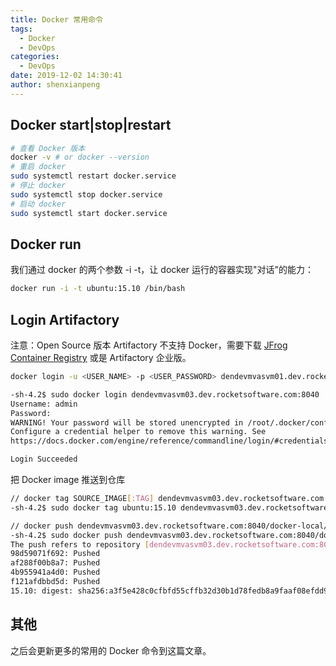 ```yaml
---
title: Docker 常用命令
tags:
  - Docker
  - DevOps
categories:
  - DevOps
date: 2019-12-02 14:30:41
author: shenxianpeng
---
```


## Docker start|stop|restart

```bash
# 查看 Docker 版本
docker -v # or docker --version
# 重启 docker
sudo systemctl restart docker.service
# 停止 docker
sudo systemctl stop docker.service
# 启动 docker
sudo systemctl start docker.service
```

<!-- more -->

## Docker run

我们通过 docker 的两个参数 -i -t，让 docker 运行的容器实现"对话"的能力：

```bash
docker run -i -t ubuntu:15.10 /bin/bash
```

## Login Artifactory

注意：Open Source 版本 Artifactory 不支持 Docker，需要下载 [JFrog Container Registry](https://jfrog.com/container-registry/) 或是 Artifactory 企业版。

```bash
docker login -u <USER_NAME> -p <USER_PASSWORD> dendevmvasvm01.dev.rocketsoftware.com:<REPOSITORY_PORT>
```

```bash
-sh-4.2$ sudo docker login dendevmvasvm03.dev.rocketsoftware.com:8040
Username: admin
Password:
WARNING! Your password will be stored unencrypted in /root/.docker/config.json.
Configure a credential helper to remove this warning. See
https://docs.docker.com/engine/reference/commandline/login/#credentials-store

Login Succeeded
```

把 Docker image 推送到仓库

```bash
// docker tag SOURCE_IMAGE[:TAG] dendevmvasvm03.dev.rocketsoftware.com:8040/docker-local/IMAGE[:TAG]
-sh-4.2$ sudo docker tag ubuntu:15.10 dendevmvasvm03.dev.rocketsoftware.com:8040/docker-local/ubuntu:15.10

// docker push dendevmvasvm03.dev.rocketsoftware.com:8040/docker-local/IMAGE[:TAG]
-sh-4.2$ sudo docker push dendevmvasvm03.dev.rocketsoftware.com:8040/docker-local/ubuntu:15.10
The push refers to repository [dendevmvasvm03.dev.rocketsoftware.com:8040/docker-local/ubuntu]
98d59071f692: Pushed
af288f00b8a7: Pushed
4b955941a4d0: Pushed
f121afdbbd5d: Pushed
15.10: digest: sha256:a3f5e428c0cfbfd55cffb32d30b1d78fedb8a9faaf08efdd9c5208c94dc66614 size: 1150
```

## 其他

之后会更新更多的常用的 Docker 命令到这篇文章。
